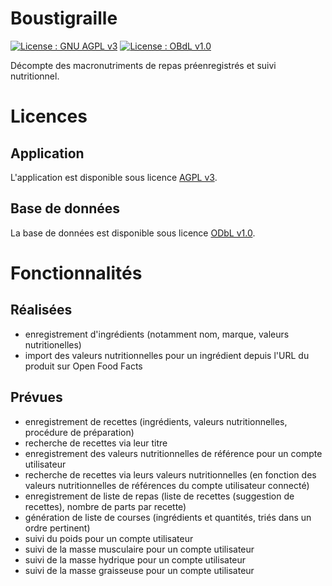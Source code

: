 # Boustigraille
[![License : GNU AGPL v3](https://img.shields.io/badge/License-AGPL%20v3-blue.svg)](https://www.gnu.org/licenses/agpl-3.0) [![License : OBdL v1.0](https://img.shields.io/badge/licence-ODbL%20v1.0-blue)](https://opendatacommons.org/licenses/odbl/1-0/) 

Décompte des macronutriments de repas préenregistrés et suivi nutritionnel.

# Licences

## Application

L'application est disponible sous licence [AGPL v3](https://www.gnu.org/licenses/agpl-3.0).

## Base de données

La base de données est disponible sous licence [ODbL v1.0](https://opendatacommons.org/licenses/odbl/1-0/).

# Fonctionnalités

## Réalisées
- enregistrement d'ingrédients (notamment nom, marque, valeurs nutritionelles)
- import des valeurs nutritionnelles pour un ingrédient depuis l'URL du produit sur Open Food Facts

## Prévues
- enregistrement de recettes (ingrédients, valeurs nutritionnelles, procédure de préparation)
- recherche de recettes via leur titre
- enregistrement des valeurs nutritionnelles de référence pour un compte utilisateur
- recherche de recettes via leurs valeurs nutritionnelles (en fonction des valeurs nutritionnelles de références du compte utilisateur connecté)
- enregistrement de liste de repas (liste de recettes (suggestion de recettes), nombre de parts par recette)
- génération de liste de courses (ingrédients et quantités, triés dans un ordre pertinent)
- suivi du poids pour un compte utilisateur
- suivi de la masse musculaire pour un compte utilisateur
- suivi de la masse hydrique pour un compte utilisateur
- suivi de la masse graisseuse pour un compte utilisateur
